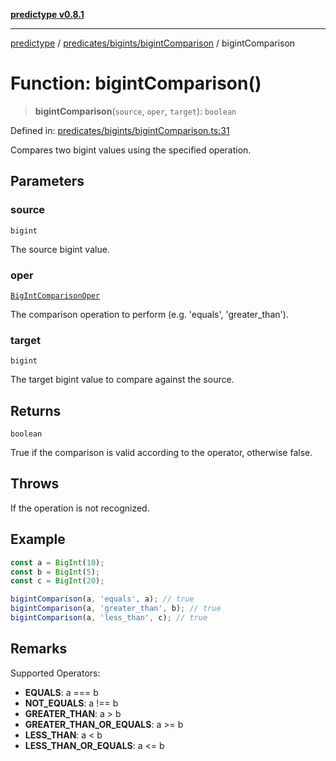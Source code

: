 [**predictype v0.8.1**](../../../../README.md)

***

[predictype](../../../../modules.md) / [predicates/bigints/bigintComparison](../README.md) / bigintComparison

# Function: bigintComparison()

> **bigintComparison**(`source`, `oper`, `target`): `boolean`

Defined in: [predicates/bigints/bigintComparison.ts:31](https://github.com/maduhaime/predictype/blob/2310adbaccb6fbc00cdab8e345e79bd5b09e40f5/src/predicates/bigints/bigintComparison.ts#L31)

Compares two bigint values using the specified operation.

## Parameters

### source

`bigint`

The source bigint value.

### oper

[`BigIntComparisonOper`](../../../../bigints/enums/type-aliases/BigIntComparisonOper.md)

The comparison operation to perform (e.g. 'equals', 'greater_than').

### target

`bigint`

The target bigint value to compare against the source.

## Returns

`boolean`

True if the comparison is valid according to the operator, otherwise false.

## Throws

If the operation is not recognized.

## Example

```ts
const a = BigInt(10);
const b = BigInt(5);
const c = BigInt(20);

bigintComparison(a, 'equals', a); // true
bigintComparison(a, 'greater_than', b); // true
bigintComparison(a, 'less_than', c); // true
```

## Remarks

Supported Operators:
- **EQUALS**: a === b
- **NOT_EQUALS**: a !== b
- **GREATER_THAN**: a > b
- **GREATER_THAN_OR_EQUALS**: a >= b
- **LESS_THAN**: a < b
- **LESS_THAN_OR_EQUALS**: a <= b
